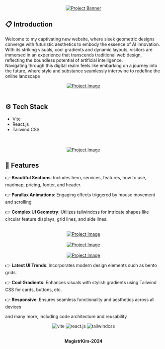 <div align="center">
  <br />
    <a href="https://brainwave-eta-jade.vercel.app/" target="_blank">
      <img src="https://i.ibb.co/Kqdv8j1/Image-from.png" alt="Project Banner">
    </a>
  
  <br />
</div>

## <a name="introduction">📋 Introduction</a>
Welcome to my captivating new website, where sleek geometric designs converge with futuristic aesthetics to embody the essence of AI innovation. 
<br />
With its striking visuals, cool gradients and dynamic layouts, visitors are immersed in an experience that transcends traditional web design, reflecting the boundless potential of artificial intelligence. 
<br />
Navigating through this digital realm feels like embarking on a journey into the future, where style and substance seamlessly intertwine to redefine the online landscape
<br />
  
<div align="center">
    <a href="https://www.linkedin.com/in/nataliya-kachor-522170271/" target="_blank">
      <img src="https://github.com/magistrkim/brainwave/assets/115700340/aadfdbcf-6749-4f19-8a3b-5e554bcbe908" alt="Project Image"> 
    </a>
</div>
<br />


## <a name="tech-stack">⚙️ Tech Stack</a>
- Vite
- React.js
- Tailwind CSS

<br />
   
<div align="center">
   <br />
    <a href="https://www.linkedin.com/in/nataliya-kachor-522170271/" target="_blank">
      <img src="https://github.com/magistrkim/brainwave/assets/115700340/48b48a18-895d-4e4e-aef0-d94e439b9591" alt="Project Image"> 
    </a>
   <br />
  
</div>


## <a name="features">🔋 Features</a>

👉 **Beautiful Sections**: Includes hero, services, features, how to use, roadmap, pricing, footer, and header.

👉 **Parallax Animations**: Engaging effects triggered by mouse movement and scrolling

👉 **Complex UI Geometry**: Utilizes tailwindcss for intricate shapes like circular feature displays, grid lines, and side lines.

<div align="center">
   <br />
    <a href="https://www.linkedin.com/in/nataliya-kachor-522170271/" target="_blank">
      <img src="https://github.com/magistrkim/brainwave/assets/115700340/1d973542-e25b-42bc-90b6-86c3322582b1" alt="Project Image"> 
    </a>
   <br />
  
   <br />
    <a href="https://www.linkedin.com/in/nataliya-kachor-522170271/" target="_blank">
      <img src="https://github.com/magistrkim/brainwave/assets/115700340/20233253-a0fd-4cc6-98fb-1805bfe46ff8" alt="Project Image"> 
    </a>
   <br />
   
   <br />
    <a href="https://www.linkedin.com/in/nataliya-kachor-522170271/" target="_blank">
      <img src="https://github.com/magistrkim/brainwave/assets/115700340/27db181a-a2c0-4d43-ba3e-a38dbf385dd9" alt="Project Image"> 
    </a>
   <br />
  
</div>

👉 **Latest UI Trends**: Incorporates modern design elements such as bento grids.

👉 **Cool Gradients**: Enhances visuals with stylish gradients using Tailwind CSS for cards, buttons, etc.

👉 **Responsive**: Ensures seamless functionality and aesthetics across all devices

and many more, including code architecture and reusability
 

  <div align="center">
    <img src="https://img.shields.io/badge/-Vite-black?style=for-the-badge&logoColor=white&logo=vite&color=646CFF" alt="vite" />
    <img src="https://img.shields.io/badge/-React_JS-black?style=for-the-badge&logoColor=white&logo=react&color=61DAFB" alt="react.js" />
    <img src="https://img.shields.io/badge/-Tailwind_CSS-black?style=for-the-badge&logoColor=white&logo=tailwindcss&color=06B6D4" alt="tailwindcss" />
  </div>
  <br />
  <div align="center">
    
  **MagistrKim-2024**
  
  <br />
</div>

